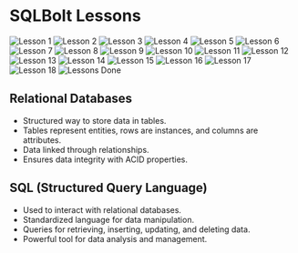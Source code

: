 # SQLBolt Lessons

![Lesson 1](./assests/Sql%20lesson%201.png)
![Lesson 2](./assests/Sql%20lesson%202.png)
![Lesson 3](./assests/Sql%20lesson%203.png)
![Lesson 4](./assests/Sql%20lesson%204.png)
![Lesson 5](./assests/Sql%20lesson%205.png)
![Lesson 6](./assests/Sql%20lesson%206.png)
![Lesson 7](./assests/Sql%20lesson%207.png)
![Lesson 8](./assests/Sql%20lesson%208.png)
![Lesson 9](./assests/Sql%20lesson%209.png)
![Lesson 10](./assests/Sql%20lesson%2010.png)
![Lesson 11](./assests/Sql%20lesson%2011.png)
![Lesson 12](./assests/Sql%20lesson%2012.png)
![Lesson 13](./assests/Sql%20lesson%2013.png)
![Lesson 14](./assests/Sql%20lesson%2014.png)
![Lesson 15](./assests/Sql%20lesson%2015.png)
![Lesson 16](./assests/Sql%20lesson%2016.png)
![Lesson 17](./assests/Sql%20lesson%2017.png)
![Lesson 18](./assests/Sql%20lesson%2018.png)
![Lessons Done](./assests/Done.png)

## Relational Databases

- Structured way to store data in tables.
- Tables represent entities, rows are instances, and columns are attributes.
- Data linked through relationships.
- Ensures data integrity with ACID properties.

## SQL (Structured Query Language)

- Used to interact with relational databases.
- Standardized language for data manipulation.
- Queries for retrieving, inserting, updating, and deleting data.
- Powerful tool for data analysis and management.